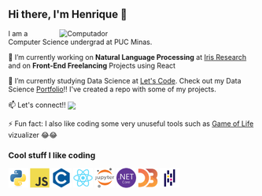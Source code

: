 ## Hi there, I'm Henrique 👋

<img src="https://raw.githubusercontent.com/MicaelliMedeiros/micaellimedeiros/master/image/computer-illustration.png" min-width="400px" max-width="400px" width="400px" align="right" alt="Computador">

I am a Computer Science undergrad at PUC Minas.

🔭 I’m currently working on <strong>Natural Language Processing</strong> at <a href="https://iris-research.com/" target="_blank">Iris Research</a> and on <strong>Front-End Freelancing</strong> Projects using React

🌱 I’m currently studying Data Science at <a href="https://letscode.com.br/" target="_blank">Let's Code</a>. Check out my Data Science <a href="https://github.com/HenriqueCastros/Data-Science-Portfolio">Portfolio</a>!! I've created a repo with some of my projects.

📫 Let's connect!! 
<a href="https://www.linkedin.com/in/henrique-castro-e-silva/">
    <img
         align="center"
         src="https://img.shields.io/badge/LinkedIn-1C1C1C?style=for-the-badge&logo=linkedin&logoColor=00FFFF"/>
</a>

⚡ Fun fact: I also like coding some very unuseful tools such as <a href="https://github.com/HenriqueCastros/ConwayGameOfLife">Game of Life</a> vizualizer 😂😂

### Cool stuff I like coding
<code><img width=40 src="https://raw.githubusercontent.com/devicons/devicon/master/icons/python/python-original.svg" /></code>
<code><img width=40 src="https://raw.githubusercontent.com/devicons/devicon/master/icons/javascript/javascript-original.svg" /></code>
<code><img width=40 src="https://raw.githubusercontent.com/devicons/devicon/master/icons/c/c-plain.svg" /></code>
<code><img width=40 src="https://raw.githubusercontent.com/devicons/devicon/master/icons/react/react-original.svg" /></code>
<code><img width=40 src="https://raw.githubusercontent.com/devicons/devicon/master/icons/jupyter/jupyter-original-wordmark.svg" /></code>
<code><img width=40 src="https://raw.githubusercontent.com/devicons/devicon/master/icons/dotnetcore/dotnetcore-original.svg"/></code>
<code><img width=40 src="https://raw.githubusercontent.com/devicons/devicon/master/icons/d3js/d3js-original.svg"/></code>
<code><img width=40 src="https://raw.githubusercontent.com/devicons/devicon/master/icons/pandas/pandas-original.svg"/></code>
